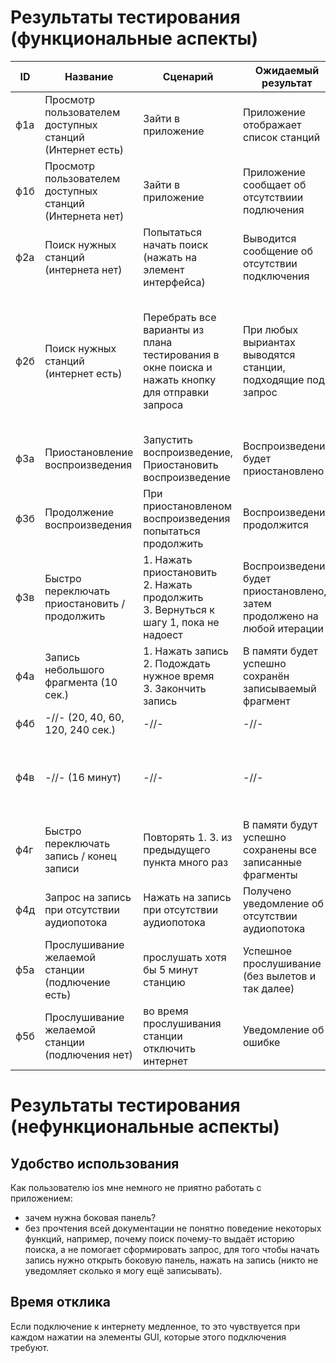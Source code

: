 # Результаты тестирования (функциональные аспекты)
| ID | Название | Сценарий | Ожидаемый результат | Фактический результат | Оценка |
|---|---|---|---|---|---|
| ф1а  | Просмотр пользователем доступных станций (Интернет есть) | Зайти в приложение | Приложение отображает список станций | Список станций получен | Тест пройден |  
| ф1б  | Просмотр пользователем доступных станций (Интернета нет)  | Зайти в приложение | Приложение сообщает об отсутствиии подлючения | Уведомление получено | Тест пройден |  
| ф2а  | Поиск нужных станций (интернета нет)  | Попытаться начать поиск (нажать на элемент интерфейса) | Выводится сообщение об отсутствии подключения | Уведомление получено | Тест пройден |  
| ф2б  | Поиск нужных станций (интернет есть)  | Перебрать все варианты из плана тестирования в окне поиска и нажать кнопку для отправки запроса | При любых выриантах выводятся станции, подходящие под запрос  |  При вводе русских символов или при вводе длиной больше 80 символов получен пустой список либо уведомление о неверном формате  | Тест не пройден |  
| ф3а  | Приостановление воспроизведения  | Запустить воспроизведение, Приостановить воспроизведение | Воспроизведение будет приостановлено  | Воспроизведение приостановлено  | Тест пройден |  
| ф3б  | Продолжение воспроизведения | При приостановленом воспроизведения попытаться продолжить | Воспроизведение продолжится  | Продолжилось  | Тест пройден |  
| ф3в  | Быстро переключать приостановить / продолжить | 1. Нажать приостановить<br>   2. Нажать продолжить<br>  3. Вернуться к шагу 1, пока не надоест<br> | Воспроизведение будет приостановлено, затем продолжено на любой итерации | Получено уведомление об ошибке (возможно, слишком много запросов) | Тест не пройден |  
| ф4а  | Запись небольшого фрагмента (10 cек.) | 1. Нажать запись<br>  2. Подождать нужное время<br>  3. Закончить запись<br>  | В памяти будет успешно сохранён записываемый фрагмент  | Аудиозапись не обнаружена | Тест не пройден |  
| ф4б  | -//- (20, 40, 60, 120, 240 сек.)  | -//- | -//- |  Аудиозапись обнаружена | Тест пройден |  
| ф4в  | -//- (16 минут) | -//-  | -//- | На 8-й минуте получено уведомление о слишком большом размере файла | Тест не пройден |  
| ф4г  | Быстро переключать запись / конец записи  | Повторять 1. 3. из предыдущего пункта много раз | В памяти будут успешно сохранены все записанные фрагменты | Файлы обнаружены | Тест пройден |   
| ф4д  | Запрос на запись при отсутствии аудиопотока  | Нажать на запись при отсутствии аудиопотока | Получено уведомление об отсутствии аудиопотока | Уведомление получено | Тест пройден |   
| ф5а  | Прослушивание желаемой станции (подлючение есть) | прослушать хотя бы 5 минут станцию | Успешное прослушивание (без вылетов и так далее) | Аудипоток воспроизводится | Тест пройден |  
| ф5б  | Прослушивание желаемой станции (подлючения нет) | во время прослушивания станции отключить интернет | Уведомление об ошибке | Получено уведомление об ошибке | Тест пройден |  

# Результаты тестирования (нефункциональные аспекты)
## Удобство использования  
Как пользователю ios мне немного не приятно работать с приложением:
* зачем нужна боковая панель? 
* без прочтения всей документации не понятно поведение некоторых функций, например, почему поиск почему-то выдаёт историю поиска, а не помогает сформировать запрос, для того чтобы начать запись нужно открыть боковую панель, нажать на запись (никто не уведомляет сколько я могу ещё записывать). 
## Время отклика  
Если подключение к интернету медленное, то это чувствуется при каждом нажатии на элементы GUI, которые этого подключения требуют.

